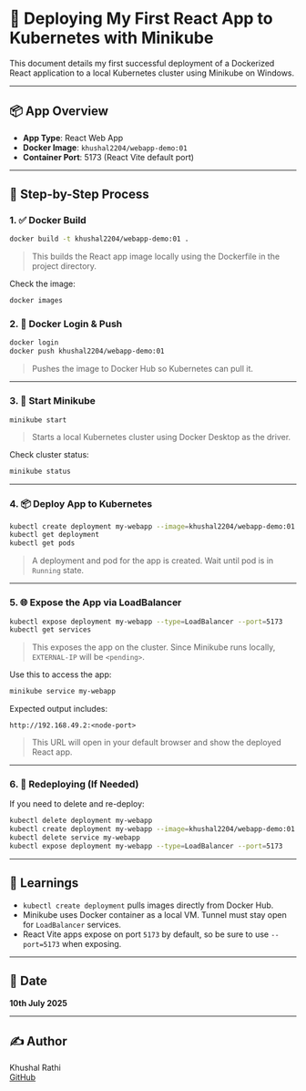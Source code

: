 
# 🚀 Deploying My First React App to Kubernetes with Minikube

This document details my first successful deployment of a Dockerized React application to a local Kubernetes cluster using Minikube on Windows.

---

## 📦 App Overview

- **App Type**: React Web App
- **Docker Image**: `khushal2204/webapp-demo:01`
- **Container Port**: 5173 (React Vite default port)

---

## 🧱 Step-by-Step Process

### 1. ✅ Docker Build

```sh
docker build -t khushal2204/webapp-demo:01 .
```

> This builds the React app image locally using the Dockerfile in the project directory.

Check the image:
```sh
docker images
```

### 2. 🔐 Docker Login & Push

```sh
docker login
docker push khushal2204/webapp-demo:01
```

> Pushes the image to Docker Hub so Kubernetes can pull it.

---

### 3. 🧰 Start Minikube

```sh
minikube start
```

> Starts a local Kubernetes cluster using Docker Desktop as the driver.

Check cluster status:

```sh
minikube status
```

---

### 4. 📦 Deploy App to Kubernetes

```sh
kubectl create deployment my-webapp --image=khushal2204/webapp-demo:01
kubectl get deployment
kubectl get pods
```

> A deployment and pod for the app is created. Wait until pod is in `Running` state.

---

### 5. 🌐 Expose the App via LoadBalancer

```sh
kubectl expose deployment my-webapp --type=LoadBalancer --port=5173
kubectl get services
```

> This exposes the app on the cluster. Since Minikube runs locally, `EXTERNAL-IP` will be `<pending>`.

Use this to access the app:

```sh
minikube service my-webapp
```

Expected output includes:
```
http://192.168.49.2:<node-port>
```

> This URL will open in your default browser and show the deployed React app.

---

### 6. 🔁 Redeploying (If Needed)

If you need to delete and re-deploy:

```sh
kubectl delete deployment my-webapp
kubectl create deployment my-webapp --image=khushal2204/webapp-demo:01
kubectl delete service my-webapp
kubectl expose deployment my-webapp --type=LoadBalancer --port=5173
```

---

## 🧠 Learnings

- `kubectl create deployment` pulls images directly from Docker Hub.
- Minikube uses Docker container as a local VM. Tunnel must stay open for `LoadBalancer` services.
- React Vite apps expose on port `5173` by default, so be sure to use `--port=5173` when exposing.

---

## 📅 Date

**10th July 2025**

---

## ✍️ Author

Khushal Rathi  
[GitHub](https://github.com/khushalRathi-DEV)
